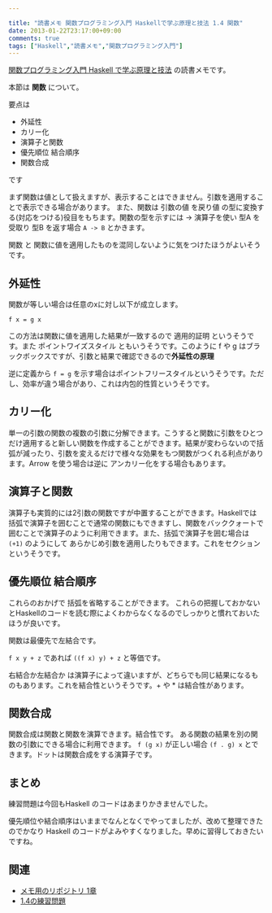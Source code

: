 ```yaml
---

title: "読書メモ 関数プログラミング入門 Haskellで学ぶ原理と技法 1.4 関数"
date: 2013-01-22T23:17:00+09:00
comments: true
tags: ["Haskell","読書メモ","関数プログラミング入門"]
---
```


[関数プログラミング入門 Haskell で学ぶ原理と技法](http://www.amazon.co.jp/gp/product/427406896X/ref=as_li_ss_tl?ie=UTF8&camp=247&creative=7399&creativeASIN=427406896X&linkCode=as2&tag=eiel-22) の読書メモです。

本節は **関数** について。

要点は

* 外延性
* カリー化
* 演算子と関数
* 優先順位 結合順序
* 関数合成

です

まず関数は値として扱えますが、表示することはできません。引数を適用することで表示できる場合があります。
また、関数は 引数の値 を戻り値 の型に変換する(対応をつける)役目をもちます。関数の型を示すには -> 演算子を使い 型A を受取り 型B を返す場合 `A -> B` とかきます。

関数 と 関数に値を適用したものを混同しないように気をつけたほうがよいそうです。

## 外延性

関数が等しい場合は任意のxに対し以下が成立します。

```
f x = g x
```

この方法は関数に値を適用した結果が一致するので 適用的証明 というそうです。また ポイントワイズスタイル ともいうそうです。このように f や g はブラックボックスですが、引数と結果で確認できるので**外延性の原理**

逆に定義から `f = g` を示す場合はポイントフリースタイルというそうです。ただし、効率が違う場合があり、これは内包的性質というそうです。

## カリー化

単一の引数の関数の複数の引数に分解できます。こうすると関数に引数をひとつだけ適用すると新しい関数を作成することができます。結果が変わらないので括弧が減ったり、引数を変えるだけで様々な効果をもつ関数がつくれる利点があります。Arrow を使う場合は逆に アンカリー化をする場合もあります。

## 演算子と関数

演算子も実質的には2引数の関数ですが中置することができます。Haskellでは 括弧で演算子を囲むことで通常の関数にもできますし、関数をバッククォートで囲むことで演算子のように利用できます。また、括弧で演算子を囲む場合は `(+1)` のようにして あらかじめ引数を適用したりもできます。これをセクションというそうです。

## 優先順位 結合順序

これらのおかげで 括弧を省略することができます。
これらの把握しておかないとHaskellのコードを読む際によくわからなくなるのでしっかりと慣れておいたほうが良いです。

関数は最優先で左結合です。

`f x y + z` であれば `((f x) y) + z` と等価です。

右結合か左結合か は演算子によって違いますが、どちらでも同じ結果になるものもあります。これを結合性というそうです。+ や * は結合性があります。

## 関数合成

関数合成は関数と関数を演算できます。結合性です。
ある関数の結果を別の関数の引数にできる場合に利用できます。
`f (g x)` が正しい場合 `(f . g) x` とできます。ドットは関数合成をする演算子です。

## まとめ

練習問題は今回もHaskell のコードはあまりかきませんでした。

優先順位や結合順序はいままでなんとなくでやってましたが、改めて整理できたのでかなり Haskell のコードがよみやすくなりました。早めに習得しておきたいですね。

## 関連

* [メモ用のリポジトリ 1章](https://github.com/eiel/Introduction-to-Functional-Programming-using-Haskell/blob/master/1/index.org)
* [1.4の練習問題](https://github.com/eiel/Introduction-to-Functional-Programming-using-Haskell/blob/master/1/1.4.md)
